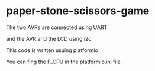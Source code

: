 # paper-stone-scissors-game
The two AVRs are connected using UART 

and the AVR and the LCD using i2c

This code is written usuing platformio

You can fing the F_CPU in the platformio.ini file


